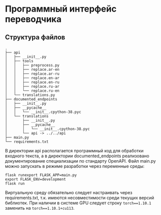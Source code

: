 # Программный интерфейс переводчика

## Структура файлов
```
.
├── api
│   ├── __init__.py
│   ├── tools
│   │   ├── preprocess.py
│   │   ├── replace.ar-en
│   │   ├── replace.ar-ru
│   │   ├── replace.en-ar
│   │   ├── replace.en-ru
│   │   ├── replace.ru-ar
│   │   └── replace.ru-en
│   └── translations.py
├── documented_endpoints
│   ├── __init__.py
│   ├── __pycache__
│   │   └── __init__.cpython-38.pyc
│   └── translations
│       ├── __init__.py
│       ├── __pycache__
│       │   └── __init__.cpython-38.pyc
│       └── api -> ../../api
├── main.py
└── requirements.txt
```
В директории api располагается программный код для обработки входного текста, 
а в директории documented_endpoints реализовано документирование специализации по стандарту OpenAPI.
Файл main.py можно запускать в режиме разработки через переменные среды:
```
flask runexport FLASK_APP=main.py
export FLASK_ENV=development
flask run
```
Виртуальную среду обязательно следует настраивать через requirements.txt,
т.к. имеются несовместимости среди текущих версий библиотек.
При наличии в системе GPU следует строку ```torch==1.10.1``` заменить на ```torch==1.10.1+cu113```.

